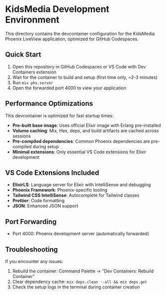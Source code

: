 # KidsMedia Development Environment

This directory contains the devcontainer configuration for the KidsMedia Phoenix LiveView application, optimized for GitHub Codespaces.

## Quick Start

1. Open this repository in GitHub Codespaces or VS Code with Dev Containers extension
2. Wait for the container to build and setup (first time only, ~2-3 minutes)
3. Run `mix phx.server`
5. Open the forwarded port 4000 to view your application

## Performance Optimizations

This devcontainer is optimized for fast startup times:

- **Pre-built base image**: Uses official Elixir image with Erlang pre-installed
- **Volume caching**: Mix, Hex, deps, and build artifacts are cached across sessions
- **Pre-compiled dependencies**: Common Phoenix dependencies are pre-compiled during setup
- **Minimal extensions**: Only essential VS Code extensions for Elixir development

## VS Code Extensions Included

- **ElixirLS**: Language server for Elixir with IntelliSense and debugging
- **Phoenix Framework**: Phoenix-specific tooling
- **Tailwind CSS IntelliSense**: Autocomplete for Tailwind classes
- **Prettier**: Code formatting
- **JSON**: Enhanced JSON support

## Port Forwarding

- Port 4000: Phoenix development server (automatically forwarded)

## Troubleshooting

If you encounter any issues:

1. Rebuild the container: Command Palette → "Dev Containers: Rebuild Container"
2. Clear dependency cache: `mix deps.clean --all && mix deps.get`
3. Check the setup logs in the terminal during container creation

